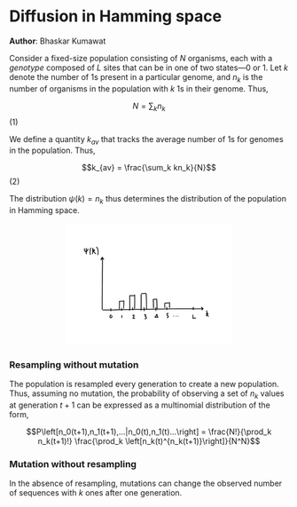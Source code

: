 # Diffusion in Hamming space

**Author**: Bhaskar Kumawat

Consider a fixed-size population consisting of $N$ organisms, each with a _genotype_ composed of $L$ sites that can be in one of two states&mdash;0 or 1. Let $k$ denote the number of $1$s present in a particular genome, and $n_k$ is the number of organisms in the population with $k$ $1$s in their genome. Thus,

$$N = \sum_k n_k$$ (1)

We define a quantity $k_{av}$ that tracks the average number of $1$s for genomes in the population. Thus,

$$k_{av} = \frac{\sum_k kn_k}{N}$$ (2)

The distribution $\psi(k)=n_k$ thus determines the distribution of the population in Hamming space. 

<center>
<img width=60% src="f1.png">
</center>

### Resampling without mutation

The population is resampled every generation to create a new population. Thus, assuming no mutation, the probability of observing a set of $n_k$ values at generation $t+1$ can be expressed as a multinomial distribution of the form,

$$P\left[n_0(t+1),n_1(t+1),...|n_0(t),n_1(t)...\right] = \frac{N!}{\prod_k n_k(t+1)!} \frac{\prod_k \left[n_k(t)^{n_k(t+1)}\right]}{N^N}$$


### Mutation without resampling

In the absence of resampling, mutations can change the observed number of sequences with $k$ ones after one generation. 




